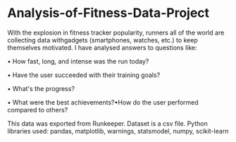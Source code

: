 # Analysis-of-Fitness-Data-Project

With the explosion in fitness tracker popularity, runners all of the world are collecting data withgadgets (smartphones, watches, etc.) to keep themselves motivated. I have analysed answers to questions like:

• How fast, long, and intense was the run today?

• Have the user succeeded with their training goals?

• What's the progress?

• What were the best achievements?•How do the user performed compared to others?

This data was exported from Runkeeper.
Dataset is a csv file.
Python libraries used: pandas, matplotlib, warnings, statsmodel, numpy, scikit-learn
